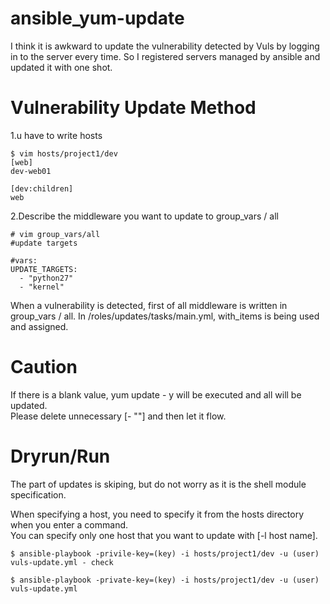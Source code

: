 # ansible_yum-update

I think it is awkward to update the vulnerability detected by Vuls by logging in to the server every time. So I registered servers managed by ansible and updated it with one shot.

# Vulnerability Update Method

1.u have to write hosts 

```
$ vim hosts/project1/dev
[web]
dev-web01

[dev:children]
web

```

2.Describe the middleware you want to update to group_vars / all   

```
# vim group_vars/all
#update targets

#vars:
UPDATE_TARGETS:
  - "python27"
  - "kernel"

```


When a vulnerability is detected, first of all middleware is written in group_vars / all. In /roles/updates/tasks/main.yml, with_items is being used and assigned.

# Caution
If there is a blank value, yum update - y will be executed and all will be updated.  
Please delete unnecessary [- ""] and then let it flow.  

# Dryrun/Run

The part of updates is skiping, but do not worry as it is the shell module specification.  

When specifying a host, you need to specify it from the hosts directory when you enter a command.  
You can specify only one host that you want to update with [-l host name].  

```
$ ansible-playbook -privile-key=(key) -i hosts/project1/dev -u (user) vuls-update.yml - check
```
```
$ ansible-playbook -private-key=(key) -i hosts/project1/dev -u (user) vuls-update.yml 
```
